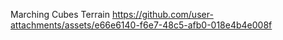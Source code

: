 Marching Cubes Terrain
https://github.com/user-attachments/assets/e66e6140-f6e7-48c5-afb0-018e4b4e008f

